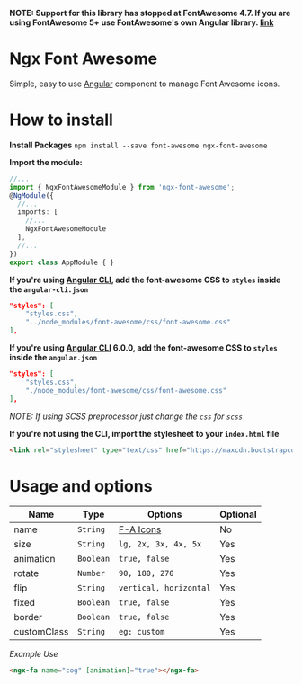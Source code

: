 **NOTE: Support for this library has stopped at FontAwesome 4.7. If you are using FontAwesome 5+ use FontAwesome's own Angular library. [link](https://github.com/FortAwesome/angular-fontawesome)**

# Ngx Font Awesome
Simple, easy to use [Angular](https://angular.io) component to manage Font Awesome icons.

# How to install

**Install Packages**
`npm install --save font-awesome ngx-font-awesome`

**Import the module:**
```typescript
//...
import { NgxFontAwesomeModule } from 'ngx-font-awesome';
@NgModule({
  //...
  imports: [
    //...
    NgxFontAwesomeModule
  ],
  //...
})
export class AppModule { }
```

**If you're using [Angular CLI](https://github.com/angular/angular-cli), add the font-awesome CSS to `styles` inside the `angular-cli.json`**
```json
"styles": [
    "styles.css",
    "../node_modules/font-awesome/css/font-awesome.css"
],
```
**If you're using [Angular CLI](https://github.com/angular/angular-cli) 6.0.0, add the font-awesome CSS to `styles` inside the `angular.json`**
```json
"styles": [
    "styles.css",
    "./node_modules/font-awesome/css/font-awesome.css"
],
```

*NOTE: If using SCSS preprocessor just change the `css` for `scss`*


**If you're not using the CLI, import the stylesheet to your `index.html` file**
```html
<link rel="stylesheet" type="text/css" href="https://maxcdn.bootstrapcdn.com/font-awesome/4.7.0/css/font-awesome.min.css" />
```

# Usage and options

Name           | Type               | Options                                   | Optional
---            | ---                | ---                                       | ---
name           | `String`           | [F-A Icons](http://fontawesome.io/icons/) | No
size           | `String`           | `lg, 2x, 3x, 4x, 5x`                      | Yes
animation      | `Boolean`          | `true, false`                             | Yes
rotate         | `Number`           | `90, 180, 270`                            | Yes
flip           | `String`           | `vertical, horizontal`                    | Yes
fixed          | `Boolean`          | `true, false`                             | Yes
border         | `Boolean`          | `true, false`                             | Yes
customClass    | `String`           | `eg: custom`                              | Yes

*Example Use*
```html
<ngx-fa name="cog" [animation]="true"></ngx-fa>
```